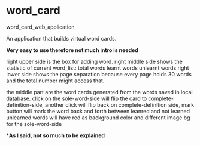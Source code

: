 # word_card
word_card_web_application

An application that builds virtual word cards.

********************************Very easy to use therefore not much intro is needed********************************

right upper side is the box for adding word.
right middle side shows the statistic of current word_list:
  total words
  learnt words
  unlearnt words
right lower side shows the page separation because every page holds 30 words and the total number might access that.

the middle part are the word cards generated from the words saved in local database.
  click on the sole-word-side will flip the card to complete-definition-side, another click will flip back
  on complete-definition side, mark button will mark the word back and forth between leanred and not learned
    unlearned words will have red as background color and different image bg for the sole-word-side
    
***************************************As I said, not so much to be explained**************************************
